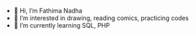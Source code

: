 - 👋 Hi, I’m Fathima Nadha
- 👀 I’m interested in drawing, reading comics, practicing codes
- 🌱 I’m currently learning SQL, PHP

<!---
nadha-rinsad12/nadha-rinsad12 is a ✨ special ✨ repository because its `README.md` (this file) appears on your GitHub profile.
You can click the Preview link to take a look at your changes.
--->
